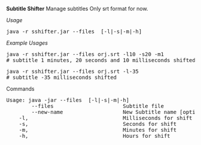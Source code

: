 **Subtitle Shifter**
Manage subtitles
Only srt format for now.

*Usage*
<pre>java -r sshifter.jar --files <subtitle-file> [-l|-s|-m|-h]
</pre>

*Example Usages*
<pre>
java -r sshifter.jar --files orj.srt -l10 -s20 -m1
# subtitle 1 minutes, 20 seconds and 10 milliseconds shifted
</pre>
<pre>
java -r sshifter.jar --files orj.srt -l-35
# subtitle -35 milliseconds shifted
</pre>

Commands
<pre>
Usage: java -jar --files <subtitle-file> [-l|-s|-m|-h]
        --files                      Subtitle file
        --new-name                   New Subtitle name [optional]
    -l,                              Milliseconds for shift
    -s,                              Seconds for shift
    -m,                              Minutes for shift
    -h,                              Hours for shift
</pre>

